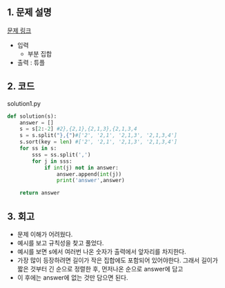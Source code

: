 ## 1. 문제 설명

[문제 링크](https://programmers.co.kr/learn/courses/30/lessons/64065)

- 입력
  - 부분 집합
- 출력 : 튜플

## 2. 코드

solution1.py

```python
def solution(s):
    answer = []
    s = s[2:-2] #2},{2,1},{2,1,3},{2,1,3,4
    s = s.split("},{")#['2', '2,1', '2,1,3', '2,1,3,4']
    s.sort(key = len) #['2', '2,1', '2,1,3', '2,1,3,4']
    for ss in s:
        sss = ss.split(',')
        for j in sss:
            if int(j) not in answer:
                answer.append(int(j))
                print('answer',answer)

    return answer
```

## 3. 회고

- 문제 이해가 어려웠다.
- 예시를 보고 규칙성을 찾고 풀었다.
- 예시를 보면 s에서 여러번 나온 숫자가 출력에서 앞자리를 차지한다.
- 가장 많이 등장하려면 길이가 작은 집합에도 포함되어 있어야한다. 그래서 길이가 짧은 것부터 긴 순으로 정렬한 후, 먼저나온 순으로 answer에 담고
- 이 후에는 answer에 없는 것만 담으면 된다.
